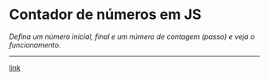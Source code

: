 # Contador de números em JS

*Defina um número inicial, final e um número de contagem (passo) e veja o funcionamento.*

---
[link](https://montalvas.github.io/Contador_script/)
